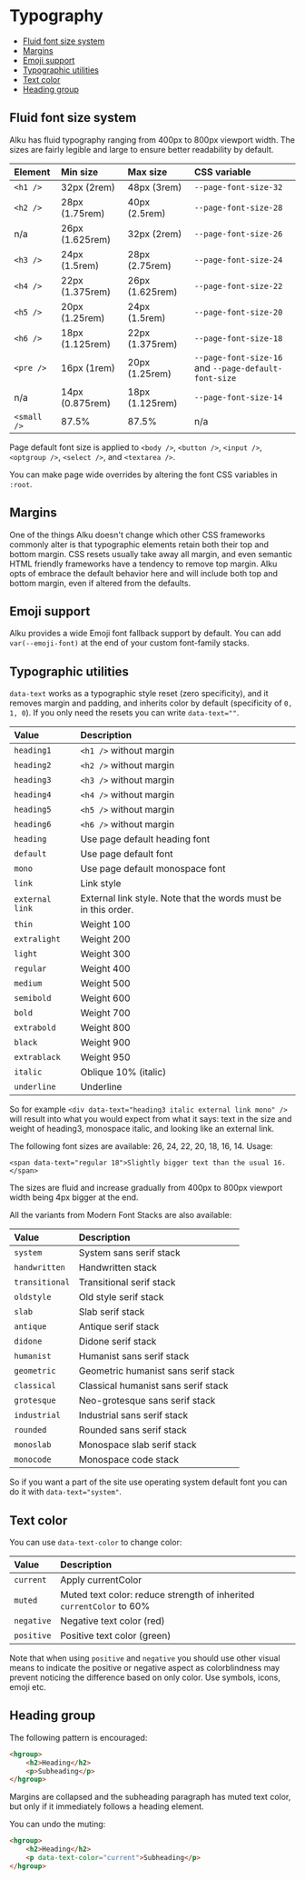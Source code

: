 # Typography

-   [Fluid font size system](#fluid-font-size-system)
-   [Margins](#margins)
-   [Emoji support](#emoji-support)
-   [Typographic utilities](#typographic-utilities)
-   [Text color](#text-color)
-   [Heading group](#heading-group)

## Fluid font size system

Alku has fluid typography ranging from 400px to 800px viewport width. The sizes are fairly legible and large to ensure
better readability by default.

| Element     | Min size        | Max size        | CSS variable                                         |
| :---------- | :-------------- | :-------------- | :--------------------------------------------------- |
| `<h1 />`    | 32px (2rem)     | 48px (3rem)     | `--page-font-size-32`                                |
| `<h2 />`    | 28px (1.75rem)  | 40px (2.5rem)   | `--page-font-size-28`                                |
| n/a         | 26px (1.625rem) | 32px (2rem)     | `--page-font-size-26`                                |
| `<h3 />`    | 24px (1.5rem)   | 28px (2.75rem)  | `--page-font-size-24`                                |
| `<h4 />`    | 22px (1.375rem) | 26px (1.625rem) | `--page-font-size-22`                                |
| `<h5 />`    | 20px (1.25rem)  | 24px (1.5rem)   | `--page-font-size-20`                                |
| `<h6 />`    | 18px (1.125rem) | 22px (1.375rem) | `--page-font-size-18`                                |
| `<pre />`   | 16px (1rem)     | 20px (1.25rem)  | `--page-font-size-16` and `--page-default-font-size` |
| n/a         | 14px (0.875rem) | 18px (1.125rem) | `--page-font-size-14`                                |
| `<small />` | 87.5%           | 87.5%           | n/a                                                  |

Page default font size is applied to `<body />`, `<button />`, `<input />`, `<optgroup />`, `<select />`, and
`<textarea />`.

You can make page wide overrides by altering the font CSS variables in `:root`.

## Margins

One of the things Alku doesn't change which other CSS frameworks commonly alter is that typographic elements retain both
their top and bottom margin. CSS resets usually take away all margin, and even semantic HTML friendly frameworks have a
tendency to remove top margin. Alku opts of embrace the default behavior here and will include both top and bottom
margin, even if altered from the defaults.

## Emoji support

Alku provides a wide Emoji font fallback support by default. You can add `var(--emoji-font)` at the end of your custom
font-family stacks.

## Typographic utilities

`data-text` works as a typographic style reset (zero specificity), and it removes margin and padding, and inherits color
by default (specificity of `0, 1, 0`). If you only need the resets you can write `data-text=""`.

| Value           | Description                                                     |
| :-------------- | :-------------------------------------------------------------- |
| `heading1`      | `<h1 />` without margin                                         |
| `heading2`      | `<h2 />` without margin                                         |
| `heading3`      | `<h3 />` without margin                                         |
| `heading4`      | `<h4 />` without margin                                         |
| `heading5`      | `<h5 />` without margin                                         |
| `heading6`      | `<h6 />` without margin                                         |
| `heading`       | Use page default heading font                                   |
| `default`       | Use page default font                                           |
| `mono`          | Use page default monospace font                                 |
| `link`          | Link style                                                      |
| `external link` | External link style. Note that the words must be in this order. |
| `thin`          | Weight 100                                                      |
| `extralight`    | Weight 200                                                      |
| `light`         | Weight 300                                                      |
| `regular`       | Weight 400                                                      |
| `medium`        | Weight 500                                                      |
| `semibold`      | Weight 600                                                      |
| `bold`          | Weight 700                                                      |
| `extrabold`     | Weight 800                                                      |
| `black`         | Weight 900                                                      |
| `extrablack`    | Weight 950                                                      |
| `italic`        | Oblique 10% (italic)                                            |
| `underline`     | Underline                                                       |

So for example `<div data-text="heading3 italic external link mono" />` will result into what you would expect from what
it says: text in the size and weight of heading3, monospace italic, and looking like an external link.

The following font sizes are available: 26, 24, 22, 20, 18, 16, 14. Usage:

`<span data-text="regular 18">Slightly bigger text than the usual 16.</span>`

The sizes are fluid and increase gradually from 400px to 800px viewport width being 4px bigger at the end.

All the variants from Modern Font Stacks are also available:

| Value          | Description                         |
| :------------- | :---------------------------------- |
| `system`       | System sans serif stack             |
| `handwritten`  | Handwritten stack                   |
| `transitional` | Transitional serif stack            |
| `oldstyle`     | Old style serif stack               |
| `slab`         | Slab serif stack                    |
| `antique`      | Antique serif stack                 |
| `didone`       | Didone serif stack                  |
| `humanist`     | Humanist sans serif stack           |
| `geometric`    | Geometric humanist sans serif stack |
| `classical`    | Classical humanist sans serif stack |
| `grotesque`    | Neo-grotesque sans serif stack      |
| `industrial`   | Industrial sans serif stack         |
| `rounded`      | Rounded sans serif stack            |
| `monoslab`     | Monospace slab serif stack          |
| `monocode`     | Monospace code stack                |

So if you want a part of the site use operating system default font you can do it with `data-text="system"`.

## Text color

You can use `data-text-color` to change color:

| Value      | Description                                                          |
| :--------- | :------------------------------------------------------------------- |
| `current`  | Apply currentColor                                                   |
| `muted`    | Muted text color: reduce strength of inherited `currentColor` to 60% |
| `negative` | Negative text color (red)                                            |
| `positive` | Positive text color (green)                                          |

Note that when using `positive` and `negative` you should use other visual means to indicate the positive or negative
aspect as colorblindness may prevent noticing the difference based on only color. Use symbols, icons, emoji etc.

## Heading group

The following pattern is encouraged:

```html
<hgroup>
	<h2>Heading</h2>
	<p>Subheading</p>
</hgroup>
```

Margins are collapsed and the subheading paragraph has muted text color, but only if it immediately follows a heading
element.

You can undo the muting:

```html
<hgroup>
	<h2>Heading</h2>
	<p data-text-color="current">Subheading</p>
</hgroup>
```
